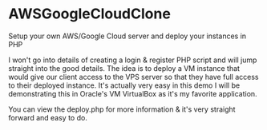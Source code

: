 # AWSGoogleCloudClone
Setup your own AWS/Google Cloud server and deploy your instances in PHP

I won't go into details of creating a login & register PHP script and will jump straight into the good details. The idea is to deploy a VM instance that would give our client access to the VPS server so that they have full access to their deployed instance. It's actually very easy in this demo I will be demonstrating this in Oracle's VM VirtualBox as it's my favorite application.

You can view the deploy.php for more information & it's very straight forward and easy to do.
